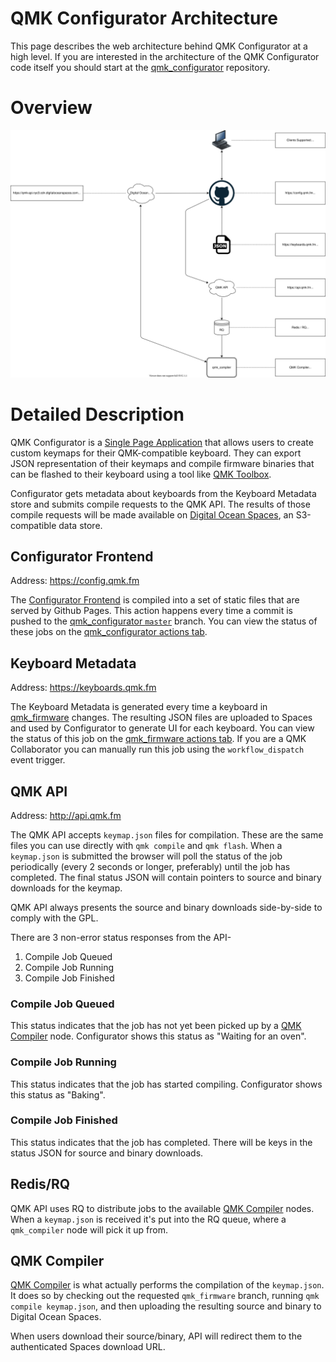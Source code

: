 # QMK Configurator Architecture

This page describes the web architecture behind QMK Configurator at a high level. If you are interested in the architecture of the QMK Configurator code itself you should start at the [qmk_configurator](https://github.com/qmk/qmk_configurator) repository.

# Overview

![QMK Configurator Architecture Diagram](configurator_diagram.svg)

# Detailed Description

QMK Configurator is a [Single Page Application](https://en.wikipedia.org/wiki/Single-page_application) that allows users to create custom keymaps for their QMK-compatible keyboard. They can export JSON representation of their keymaps and compile firmware binaries that can be flashed to their keyboard using a tool like [QMK Toolbox](https://github.com/qmk/qmk_toolbox).

Configurator gets metadata about keyboards from the Keyboard Metadata store and submits compile requests to the QMK API. The results of those compile requests will be made available on [Digital Ocean Spaces](https://www.digitalocean.com/products/spaces/), an S3-compatible data store.

## Configurator Frontend

Address: <https://config.qmk.fm>

The [Configurator Frontend](https://config.qmk.fm) is compiled into a set of static files that are served by Github Pages. This action happens every time a commit is pushed to the [qmk_configurator `master`](https://github.com/qmk/qmk_configurator) branch. You can view the status of these jobs on the [qmk_configurator actions tab](https://github.com/qmk/qmk_configurator/actions/workflows/build.yml).

## Keyboard Metadata

Address: <https://keyboards.qmk.fm>

The Keyboard Metadata is generated every time a keyboard in [qmk_firmware](https://github.com/qmk/qmk_firmware) changes. The resulting JSON files are uploaded to Spaces and used by Configurator to generate UI for each keyboard. You can view the status of this job on the [qmk_firmware actions tab](https://github.com/qmk/qmk_firmware/actions/workflows/api.yml). If you are a QMK Collaborator you can manually run this job using the `workflow_dispatch` event trigger.

## QMK API

Address: <http://api.qmk.fm>

The QMK API accepts `keymap.json` files for compilation. These are the same files you can use directly with `qmk compile` and `qmk flash`. When a `keymap.json` is submitted the browser will poll the status of the job periodically (every 2 seconds or longer, preferably) until the job has completed. The final status JSON will contain pointers to source and binary downloads for the keymap.

QMK API always presents the source and binary downloads side-by-side to comply with the GPL.

There are 3 non-error status responses from the API-

1. Compile Job Queued
2. Compile Job Running
3. Compile Job Finished

### Compile Job Queued

This status indicates that the job has not yet been picked up by a [QMK Compiler](#qmk-compiler) node. Configurator shows this status as "Waiting for an oven".

### Compile Job Running

This status indicates that the job has started compiling. Configurator shows this status as "Baking".

### Compile Job Finished

This status indicates that the job has completed. There will be keys in the status JSON for source and binary downloads.

## Redis/RQ

QMK API uses RQ to distribute jobs to the available [QMK Compiler](#qmk-compiler) nodes. When a `keymap.json` is received it's put into the RQ queue, where a `qmk_compiler` node will pick it up from.

## QMK Compiler

[QMK Compiler](https://github.com/qmk/qmk_compiler) is what actually performs the compilation of the `keymap.json`. It does so by checking out the requested `qmk_firmware` branch, running `qmk compile keymap.json`, and then uploading the resulting source and binary to Digital Ocean Spaces. 

When users download their source/binary, API will redirect them to the authenticated Spaces download URL.

